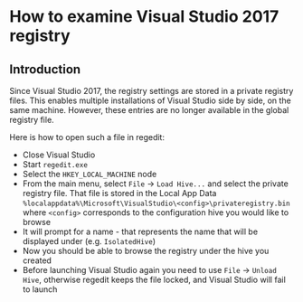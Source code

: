 How to examine Visual Studio 2017 registry
==========================================

Introduction
------------
Since Visual Studio 2017, the registry settings are stored in a private registry files.
This enables multiple installations of Visual Studio side by side, on the same machine.
However, these entries are no longer available in the global registry file.

Here is how to open such a file in regedit:

- Close Visual Studio
- Start `regedit.exe`
- Select the `HKEY_LOCAL_MACHINE` node
- From the main menu, select `File` -> `Load Hive...` and select the private registry file. That file is stored in the Local App Data
  `%localappdata%\Microsoft\VisualStudio\<config>\privateregistry.bin` where `<config>` corresponds to the configuration hive you would like to browse
- It will prompt for a name - that represents the name that will be displayed under (e.g. `IsolatedHive`)
- Now you should be able to browse the registry under the hive you created
- Before launching Visual Studio again you need to use `File` -> `Unload Hive`, otherwise regedit keeps the file locked, and Visual Studio will fail to launch